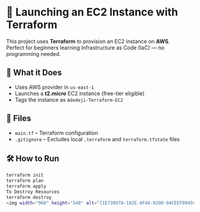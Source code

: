 # 🚀 Launching an EC2 Instance with Terraform

This project uses **Terraform** to provision an EC2 instance on **AWS**.  
Perfect for beginners learning Infrastructure as Code (IaC) — no programming needed.

## 🔧 What it Does
- Uses AWS provider in `us-east-1`
- Launches a **t2.micro** EC2 instance (free-tier eligible)
- Tags the instance as `Adedeji-Terraform-EC2`

## 📂 Files
- `main.tf` – Terraform configuration
- `.gitignore` – Excludes local `.terraform` and `terraform.tfstate` files

## 🛠️ How to Run

```bash
terraform init
terraform plan
terraform apply
To Destroy Resources
terraform destroy
<img width="960" height="540" alt="{1E73097A-182E-4F48-9200-94CEEF9945C0}" src="https://github.com/user-attachments/assets/901a6f26-d37f-4e48-8e69-e9dc19a8860e" />
